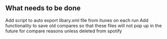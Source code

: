 ## What needs to be done
Add script to auto export libary.xml file from itunes on each run
Add functionality to save old compares so that these files will not pop up in the future for compare reasons unless deleted from spotify

